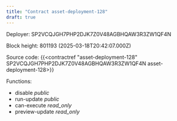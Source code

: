 ```yaml
---
title: "Contract asset-deployment-128"
draft: true
---
```

Deployer: SP2VCQJGH7PHP2DJK7Z0V48AGBHQAW3R3ZW1QF4N


 



Block height: 801193 (2025-03-18T20:42:07.000Z)

Source code: {{<contractref "asset-deployment-128" SP2VCQJGH7PHP2DJK7Z0V48AGBHQAW3R3ZW1QF4N asset-deployment-128>}}

Functions:

* disable _public_
* run-update _public_
* can-execute _read_only_
* preview-update _read_only_

